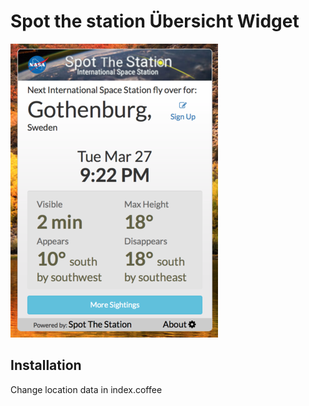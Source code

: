 # Spot the station Übersicht Widget

![Screenshot](screenshot-widget.png)

## Installation
Change location data in index.coffee
